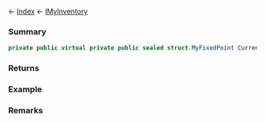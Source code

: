 ← [Index](Api-Index) ← [IMyInventory](VRage.Game.ModAPI.Ingame.IMyInventory)

### Summary

```csharp
private public virtual private public sealed struct.MyFixedPoint CurrentMass { ; }
```

### Returns

### Example

### Remarks

